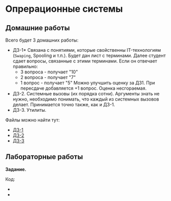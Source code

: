 # Опрерационные системы

## Домашние работы

Всего будет 3 домашних работы:

- ДЗ-1* Связана с понятиями, которые свойственны IT-технологиям (`Swaping`, Spooling и т.п.). Будет дан лист с терминами. Далее студент сдает вопросы, связанные с этими терминами. Если он отвечает правильно:
  - 3 вопроса - получает "10"
  - 2 вопроса - получает "7"
  - 1 вопрос - получает "5"
    Можно улучшить оценку за ДЗ1. При пересдаче добавляется +1 вопрос. Оценка несгораемая.
- ДЗ-2. Системные вызовы (их порядка сотни). Аргументы знать не нужно, необходимо понимать, что каждый из системных вызовов делает. Принимается точно также, как и ДЗ-1.
- ДЗ-3. Утилиты.

Файлы можно найти тут:

- [ДЗ-1](Homeworks/hw-01.pdf)
- [ДЗ-2](Homeworks/hw-02.pdf)
- [ДЗ-3](Homeworks/hw-03.pdf)

## Лабораторные работы

**Задание.** 

Код:
- []()
- []()
